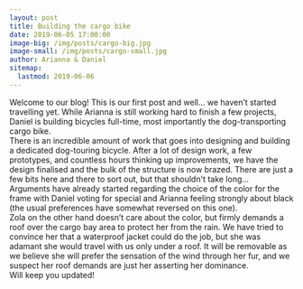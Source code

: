 ```yaml
---
layout: post
title: Building the cargo bike
date: 2019-06-05 17:00:00
image-big: /img/posts/cargo-big.jpg
image-small: /img/posts/cargo-small.jpg 
author: Arianna & Daniel
sitemap:
  lastmod: 2019-06-06
---
```

<!-- caption: 'A prototype dog-tourer: light-weight, handles wonderfully, perfect sized cargo bay; we are nearly there. Zola loves it! Now on to the roof.' -->
Welcome to our blog! This is our first post and well... we haven’t started travelling yet. While Arianna is still working hard to finish a few projects, Daniel is building bicycles full-time, most importantly the dog-transporting cargo bike. 
<br>
There is an incredible amount of work that goes into designing and building a dedicated dog-touring bicycle. After a lot of design work, a few prototypes, and countless hours thinking up improvements, we have the design finalised and the bulk of the structure is now brazed. There are just a few bits here and there to sort out, but that shouldn't take long... 
<br>
Arguments have already started regarding the choice of the color for the frame with Daniel voting for special and Arianna feeling strongly about black (the usual preferences have somewhat reversed on this one). 
<br>
Zola on the other hand doesn’t care about the color, but firmly demands a roof over the cargo bay area to protect her from the rain. We have tried to convince her that a waterproof jacket could do the job, but she was adamant she would travel with us only under a roof. It will be removable as we believe she will prefer the sensation of the wind through her fur, and we suspect her roof demands are just her asserting her dominance. 
<br>
Will keep you updated!         
  
